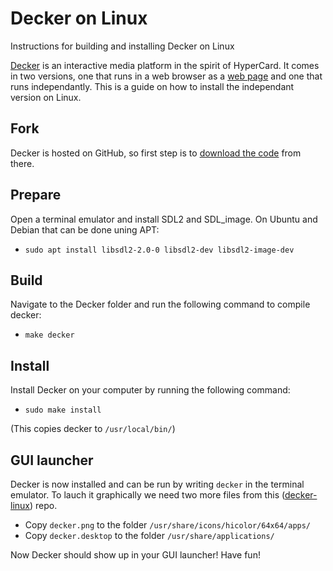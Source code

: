 # Decker on Linux
 Instructions for building and installing Decker on Linux

 [Decker](https://beyondloom.com/decker/index.html) is an interactive media platform in the spirit of HyperCard. It comes in two versions, one that runs in a web browser as a [web page](http://beyondloom.com/decker/tour.html) and one that runs independantly. This is a guide on how to install the independant version on Linux.

 ## Fork
Decker is hosted on GitHub, so first step is to [download the code](https://github.com/JohnEarnest/Decker) from there.

## Prepare
 Open a terminal emulator and install SDL2 and SDL_image. On Ubuntu and Debian that can be done uning APT:
* `sudo apt install libsdl2-2.0-0 libsdl2-dev libsdl2-image-dev`

## Build
Navigate to the Decker folder and run the following command to compile decker:
  * `make decker`
 
## Install
Install Decker on your computer by running the following command:
*  `sudo make install`

(This copies decker to `/usr/local/bin/`)

 ## GUI launcher
Decker is now installed and can be run by writing `decker` in the terminal emulator. To lauch it graphically we need two more files from this ([decker-linux](https://github.com/1jss/decker-linux)) repo.

* Copy `decker.png` to the folder `/usr/share/icons/hicolor/64x64/apps/`
* Copy `decker.desktop` to the folder `/usr/share/applications/`

Now Decker should show up in your GUI launcher! Have fun!
